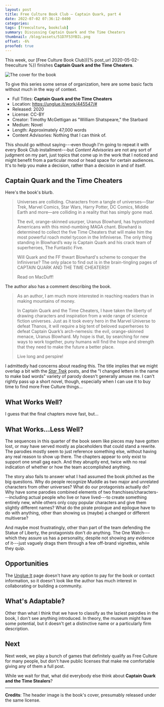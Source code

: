 ```yaml
---
layout: post
title: Free Culture Book Club — Captain Quark, part 4
date: 2022-07-02 07:36:12-0400
categories:
tags: [freeculture, bookclub]
summary: Discussing Captain Quark and the Time Cheaters
thumbnail: /blog/assets/51D7F53YBIL.png
offset: -6%
proofed: true
---
```


This week, our [Free Culture Book Club]({% post_url 2020-05-02-freeculture %}) finishes **Captain Quark and the Time Cheaters**.

![The cover for the book](/blog/assets/51D7F53YBIL.png "Beam up as many puns as we can, I guess...")

To give this series some sense of organization, here are some basic facts without much in the way of context.

 * Full Titles:  **Captain Quark and the Time Cheaters**
 * Location:  <https://unglue.it/work/445547/#>
 * Released:  2020
 * License:  CC-BY
 * Creator:  Timothy McGettigan as "William Shatspeare," the Starbard
 * Medium:  Novel
 * Length:  Approximately 47,000 words
 * Content Advisories:  Nothing that I can think of.

This should go without saying---even though I'm going to repeat it with every Book Club installment---but *Content Advisories* are not any sort of judgment on my part, just topics that come up in the work that I noticed and might benefit from a particular mood or head space for certain audiences.  It's to help you make a decision, rather than a decision in and of itself.

## Captain Quark and the Time Cheaters

Here's the book's blurb.

 > Universes are colliding. Characters from a tangle of universes—Star Trek, Marvel Comics, Star Wars, Harry Potter, DC Comics, Middle Earth and more—are colliding in a reality that has simply gone mad.
 >
 > The evil, orange-skinned usurper, Uranus Blowhard, has hypnotized Amerricans with this mind-numbing MAGA chant. Blowhard is determined to collect the five Time Cheaters that will make him the most powerful roach motel tycoon in the Infiniverse. The only thing standing in Blowhard’s way is Captain Quark and his crack team of superheroes, The Funtastic Five.
 >
 > Will Quark and the FF thwart Blowhard's scheme to conquer the Infiniverse? The only place to find out is in the brain-tingling pages of CAPTAIN QUARK AND THE TIME CHEATERS!!
 >
 > Read on MacDuff!

The author also has a comment describing the book.

 > As an author, I am much more interested in reaching readers than in making mountains of money.
 >
 > In Captain Quark and the Time Cheaters, I have taken the liberty of drawing characters and inspiration from a wide range of science fiction universes. Just as it took every hero in the Marvel Universe to defeat Thanos, it will require a big tent of beloved superheroes to defeat Captain Quark’s arch-nemesis: the evil, orange-skinned menace, Uranus Blowhard. My hope is that, by searching for new ways to work together, puny humans will find the hope and strength that they need to make the future a better place.
 >
 > Live long and perspire!

I admittedly had concerns about reading this.  The title implies that we might overlap a bit with the [*Star Trek*](/blog/tag/startrek) posts, and the "I changed letters in the name to make bad words" variety of parody doesn't generally amuse me.  I can't rightly pass up a short novel, though, especially when I can use it to buy time to find more Free Culture things...

## What Works Well?

I guess that the final chapters move fast, but...

## What Works...Less Well?

The sequences in this quarter of the book seem like pieces may have gotten lost, or may have served mostly as placeholders that could stand a rewrite.  The parodies mostly seem to just reference something else, without having any real reason to show up there.  The chapters appear to only exist to support one small gag each.  And they abruptly end, twice with no real indication of whether or how the team accomplished anything.

The story also fails to answer what I had assumed the book pitched as the big questions.  Why do people recognize Muddle as two major and unrelated characters from other universes?  What do our protagonists actually do?  Why have some parodies combined elements of two franchises/characters---including actual people who live or have lived---to create something entirely new, while others only copy popular characters and give them slightly different names?  What do the pirate prologue and epilogue have to do with anything, other than showing us (maybe) a changed or different multiverse?

And maybe most frustratingly, other than part of the team defending the Statue of Liberty, the protagonists don't *do* anything.  The One Watch---which they assure us has a personality, despite not showing any evidence of it---just vaguely drags them through a few off-brand vignettes, while they quip.

## Opportunities

The [Unglue It](https://unglue.it/work/445547/#) page doesn't have any option to pay for the book or contact information, so it doesn't look like the author has much interest in collaborating or building a community.

## What's Adaptable?

Other than what I think that we have to classify as the laziest parodies in the book, I don't see anything introduced.  In theory, the museum might have some potential, but it doesn't get a distinctive name or a particularly firm description.

## Next

Next week, we play a bunch of games that definitely qualify as Free Culture for many people, but don't have public licenses that make me comfortable giving any of them a full post.

While we wait for that, what did everybody else think about **Captain Quark and the Time Stealers**?

* * *

**Credits**:  The header image is the book's cover, presumably released under the same license.
